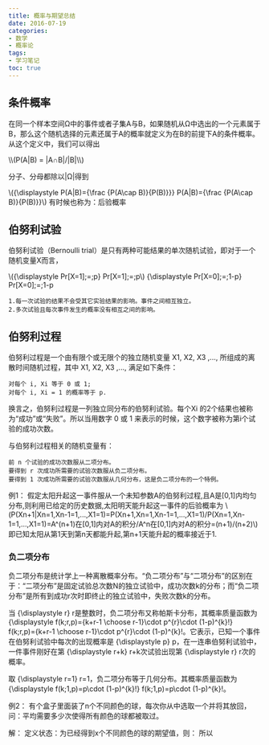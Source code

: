 ```yaml
---
title: 概率与期望总结
date: 2016-07-19 
categories:
- 数学
- 概率论
tags:
- 学习笔记  
toc: true
---
```


## 条件概率
在同一个样本空间Ω中的事件或者子集A与B，如果随机从Ω中选出的一个元素属于B，那么这个随机选择的元素还属于A的概率就定义为在B的前提下A的条件概率。从这个定义中，我们可以得出

\\\\(P(A|B) = |A∩B|/|B|\\\\)

分子、分母都除以|Ω|得到

\\({\displaystyle P(A|B)={\frac {P(A\cap B)}{P(B)}}} P(A|B)={\frac  {P(A\cap B)}{P(B)}}\\)
有时候也称为：后验概率

## 伯努利试验
伯努利试验（Bernoulli trial）是只有两种可能结果的单次随机试验，即对于一个随机变量X而言，

\\({\displaystyle Pr[X=1]\;=\;p} Pr[X=1]\;=\;p\\)
{\displaystyle Pr[X=0]\;=\;1-p} Pr[X=0]\;=\;1-p

    1.每一次试验的结果不会受其它实验结果的影响。事件之间相互独立。
    2.多次试验且每次事件发生的概率没有相互之间的影响。

## 伯努利过程
伯努利过程是一个由有限个或无限个的独立随机变量 X1, X2, X3 ,..., 所组成的离散时间随机过程，其中 X1, X2, X3 ,..., 满足如下条件：

    对每个 i, Xi 等于 0 或 1;
    对每个 i, Xi = 1 的概率等于 p.
换言之，伯努利过程是一列独立同分布的伯努利试验。每个Xi 的2个结果也被称为“成功”或“失败”。所以当用数字 0 或 1 来表示的时候，这个数字被称为第i个试验的成功次数。

与伯努利过程相关的随机变量有：

    前 n 个试验的成功次数服从二项分布。
    要得到 r 次成功所需要的试验次数服从负二项分布。
    要得到 1 次成功所需要的试验次数服从几何分布，这是负二项分布的一个特例。

例1：
假定太阳升起这一事件服从一个未知参数A的伯努利过程,且A是[0,1]内均匀分布,则利用已给定的历史数据,太阳明天能升起这一事件的后验概率为
\\(P(Xn+1|Xn=1,Xn-1=1,...,X1=1)=P(Xn+1,Xn=1,Xn-1=1,...,X1=1)/P(Xn=1,Xn-1=1,...,X1=1)=A^(n+1)在[0,1]内对A的积分/A^n在[0,1]内对A的积分=(n+1)/(n+2)\\)
即已知太阳从第1天到第n天都能升起,第n+1天能升起的概率接近于1.

### 负二项分布
负二项分布是统计学上一种离散概率分布。“负二项分布”与“二项分布”的区别在于：“二项分布”是固定试验总次数N的独立试验中，成功次数k的分布；而“负二项分布”是所有到成功r次时即终止的独立试验中，失败次数k的分布。

当 {\displaystyle r} r是整数时，负二项分布又称帕斯卡分布，其概率质量函数为 {\displaystyle f(k;r,p)={k+r-1 \choose r-1}\cdot p^{r}\cdot (1-p)^{k}\!} f(k;r,p)={k+r-1 \choose r-1}\cdot p^{r}\cdot (1-p)^{k}\!。它表示，已知一个事件在伯努利试验中每次的出现概率是 {\displaystyle p} p，在一连串伯努利试验中，一件事件刚好在第 {\displaystyle r+k} r+k次试验出现第 {\displaystyle r} r次的概率。

取 {\displaystyle r=1} r=1，负二项分布等于几何分布。其概率质量函数为 {\displaystyle f(k;1,p)=p\cdot (1-p)^{k}\!} f(k;1,p)=p\cdot (1-p)^{k}\!。

例2：
有个盒子里面装了n个不同颜色的球，每次你从中选取一个并将其放回，问：平均需要多少次使得所有颜色的球都被取过。

解：
定义状态：为已经得到x个不同颜色的球的期望值，则：
所以

